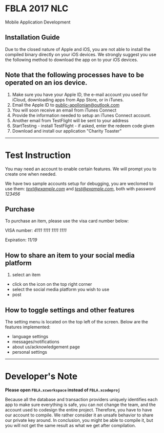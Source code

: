 # FBLA 2017 NLC
Mobile Application Development

## Installation Guide
Due to the closed nature of Apple and iOS, you are not able to install the compiled binary directly on your iOS devices. We strongly suggest you use the following method to download the app on to your iOS devices.

## Note that the following processes have to be operated on an ios device.
1. Make sure you have your Apple ID, the e-mail account you used for iCloud, downloading apps from App Store, or in iTunes.
2. Email the Apple ID to [public-apollonian@outlook.com](mailto:public-apollonian@outlook.com)
3. You will soon receive an email from iTunes Connect
4. Provide the information needed to setup an iTunes Connect account.
6. Another email from TestFlight will be sent to your address 
7. StartTesting - install TestFlight - if asked, enter the redeem code given 
8. Download and install our application "Charity Toaster"

---

# Test Instruction
You may need an account to enable certain features. We will prompt you to create one when needed. 

We have two sample accounts setup for debugging, you are weclomed to use them:
*text@example.com* and *test@example.com*, both with password *123456*

## Purchase
To purchase an item, please use the visa card number below:

VISA number: *4111 1111 1111 1111*

Expiration: *11/19*

## How to share an item to your social media platform

1. select an item  
- click on the icon on the top right corner
- select the social media platform you wish to use  
- post

## How to toggle settings and other features

The setting menu is located on the top left of the screen. Below are the features implemented: 

- language settings
- messages/notifications
- about us/acknowledgement page
- personal settings

--- 

# Developer's Note

**Please open `FBLA.xcworkspace` instead of `FBLA.xcodeproj`**

Because all the database and transaction providers uniquely identifies each app to make sure everything is safe, you can not change the team, and the account used to codesign the entire project. Therefore, you have to have our account to compile. We rather consider it an unsafe behavior to share our private key around. In conclusion, you might be able to compile it, but you will not get the same result as what we get after compilation.
